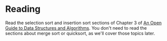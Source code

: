 # Reading

Read the selection sort and insertion sort sections of Chapter 3 of [An Open Guide to Data Structures and Algorithms](https://pressbooks.palni.org/anopenguidetodatastructuresandalgorithms/chapter/sorting/). You don't need to read the sections about merge sort or quicksort, as we'll cover those topics later.

